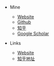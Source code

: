 <!-- _navbar.md -->

* Mine
  * [Website](https://amourwaltz.github.io/)
  * [Github](https://github.com/AmourWaltz)
  * [知乎](https://www.zhihu.com/people/yi-ran-chao-shi-dai)
  * [Google Scholar](https://scholar.google.com/citations?user=S0BbF6wAAAAJ&hl=zh-CN)
  
* Links
  * [Website](https://amourwaltz.github.io/)
  * [知乎地址](https://www.zhihu.com/people/yi-ran-chao-shi-dai)